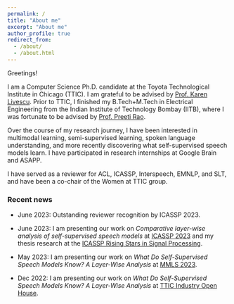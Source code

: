 ```yaml
---
permalink: /
title: "About me"
excerpt: "About me"
author_profile: true
redirect_from: 
  - /about/
  - /about.html
---
```


Greetings!

I am a Computer Science Ph.D. candidate at the Toyota Technological Institute in Chicago (TTIC). I am grateful to be advised by [Prof. Karen Livescu](https://home.ttic.edu/~klivescu/). Prior to TTIC, I finished my B.Tech+M.Tech in Electrical Engineering from the Indian Institute of Technology Bombay (IITB), where I was fortunate to be advised by [Prof. Preeti Rao](https://www.ee.iitb.ac.in/wiki/faculty/prao).

Over the course of my research journey, I have been interested in multimodal learning, semi-supervised learning, spoken language understanding, and more recently discovering what self-supervised speech models learn. I have participated in research internships at Google Brain and ASAPP.

I have served as a reviewer for ACL, ICASSP, Interspeech, EMNLP, and SLT, and have been a co-chair of the Women at TTIC group. 


### Recent news

- June 2023: Outstanding reviewer recognition by ICASSP 2023.

- June 2023: I am presenting our work on *Comparative layer-wise analysis of self-supervised speech models* at [ICASSP 2023](https://2023.ieeeicassp.org/) and my thesis research at the [ICASSP Rising Stars in Signal Processing](https://2023.ieeeicassp.org/rising-stars-workshop/).

- May 2023: I am presenting our work on *What Do Self-Supervised Speech Models Know? A Layer-Wise Analysis* at [MMLS 2023](https://www.midwest-ml.org/2023/).

- Dec 2022: I am presenting our work on *What Do Self-Supervised Speech Models Know? A Layer-Wise Analysis* at [TTIC Industry Open House](https://www.ttic.edu/industry-open-house/).
